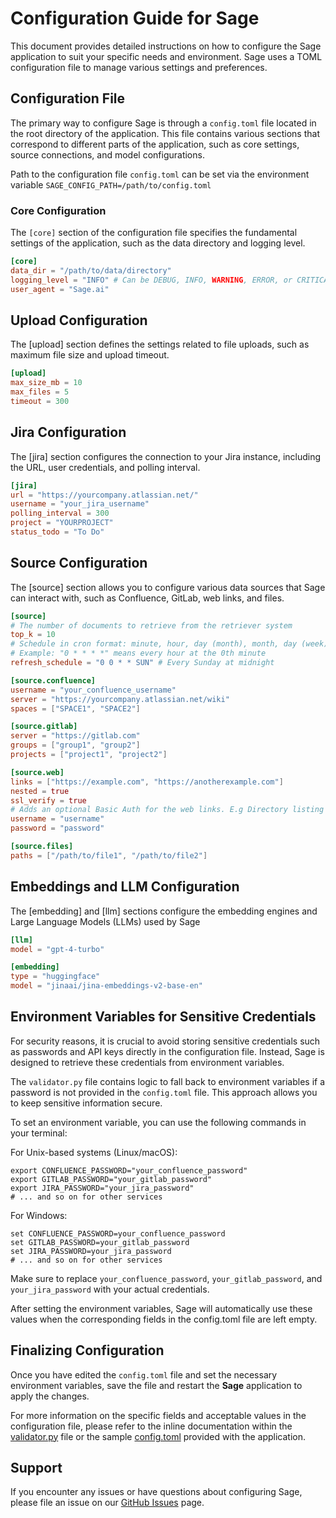 # Configuration Guide for Sage

This document provides detailed instructions on how to configure the Sage application to suit your specific needs and environment. Sage uses a TOML configuration file to manage various settings and preferences.

## Configuration File

The primary way to configure Sage is through a `config.toml` file located in the root directory of the application. This file contains various sections that correspond to different parts of the application, such as core settings, source connections, and model configurations.

Path to the configuration file `config.toml` can be set via the environment variable `SAGE_CONFIG_PATH=/path/to/config.toml`

### Core Configuration

The `[core]` section of the configuration file specifies the fundamental settings of the application, such as the data directory and logging level.

```toml
[core]
data_dir = "/path/to/data/directory"
logging_level = "INFO" # Can be DEBUG, INFO, WARNING, ERROR, or CRITICAL
user_agent = "Sage.ai"
```

## Upload Configuration

The [upload] section defines the settings related to file uploads, such as maximum file size and upload timeout.
```toml
[upload]
max_size_mb = 10
max_files = 5
timeout = 300
```

## Jira Configuration

The [jira] section configures the connection to your Jira instance, including the URL, user credentials, and polling interval.

```toml
[jira]
url = "https://yourcompany.atlassian.net/"
username = "your_jira_username"
polling_interval = 300
project = "YOURPROJECT"
status_todo = "To Do"
```

## Source Configuration

The [source] section allows you to configure various data sources that Sage can interact with, such as Confluence, GitLab, web links, and files.

```toml
[source]
# The number of documents to retrieve from the retriever system
top_k = 10
# Schedule in cron format: minute, hour, day (month), month, day (week)  
# Example: "0 * * * *" means every hour at the 0th minute  
refresh_schedule = "0 0 * * SUN" # Every Sunday at midnight  

[source.confluence]
username = "your_confluence_username"
server = "https://yourcompany.atlassian.net/wiki"
spaces = ["SPACE1", "SPACE2"]

[source.gitlab]
server = "https://gitlab.com"
groups = ["group1", "group2"]
projects = ["project1", "project2"]

[source.web]
links = ["https://example.com", "https://anotherexample.com"]
nested = true
ssl_verify = true
# Adds an optional Basic Auth for the web links. E.g Directory listing servers
username = "username"
password = "password"

[source.files]
paths = ["/path/to/file1", "/path/to/file2"]
```

## Embeddings and LLM Configuration

The [embedding] and [llm] sections configure the embedding engines and Large Language Models (LLMs) used by Sage

```toml
[llm]
model = "gpt-4-turbo"

[embedding]
type = "huggingface"
model = "jinaai/jina-embeddings-v2-base-en"
```

## Environment Variables for Sensitive Credentials

For security reasons, it is crucial to avoid storing sensitive credentials such as passwords and API keys directly in the configuration file. Instead, Sage is designed to retrieve these credentials from environment variables.

The `validator.py` file contains logic to fall back to environment variables if a password is not provided in the `config.toml` file. This approach allows you to keep sensitive information secure.

To set an environment variable, you can use the following commands in your terminal:

For Unix-based systems (Linux/macOS):

```shell
export CONFLUENCE_PASSWORD="your_confluence_password"
export GITLAB_PASSWORD="your_gitlab_password"
export JIRA_PASSWORD="your_jira_password"
# ... and so on for other services
```

For Windows:

```shell
set CONFLUENCE_PASSWORD=your_confluence_password
set GITLAB_PASSWORD=your_gitlab_password
set JIRA_PASSWORD=your_jira_password
# ... and so on for other services
```

Make sure to replace `your_confluence_password`, `your_gitlab_password`, and `your_jira_password` with your actual credentials.

After setting the environment variables, Sage will automatically use these values when the corresponding fields in the config.toml file are left empty.

## Finalizing Configuration

Once you have edited the `config.toml` file and set the necessary environment variables, save the file and restart the **Sage** application to apply the changes.

For more information on the specific fields and acceptable values in the configuration file, please refer to the inline documentation within the [validator.py](../sage/utils/validator.py) file or the sample [config.toml](../sage/config.toml) provided with the application.

## Support

If you encounter any issues or have questions about configuring Sage, please file an issue on our [GitHub Issues](https://github.com/thehapyone/Sage/issues) page.
